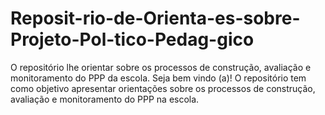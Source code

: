 # Reposit-rio-de-Orienta-es-sobre-Projeto-Pol-tico-Pedag-gico
O repositório lhe orientar sobre os processos de construção, avaliação e monitoramento do PPP da escola.
Seja bem vindo (a)! O repositório tem como objetivo apresentar orientações sobre os processos de construção, avaliação e monitoramento do PPP na escola.
